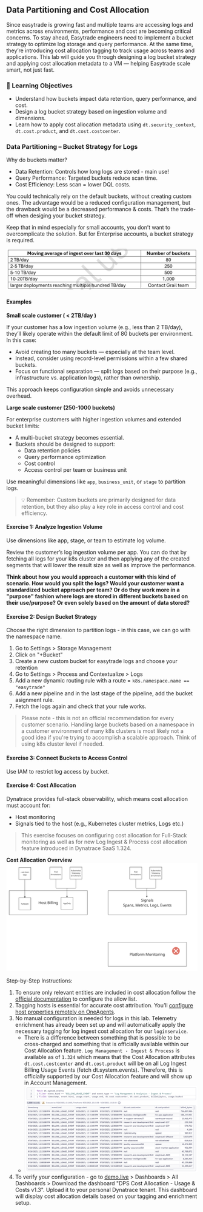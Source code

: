 ## Data Partitioning and Cost Allocation

Since easytrade is growing fast and multiple teams are accessing logs and metrics across environments, performance and cost are becoming critical concerns.
To stay ahead, Easytrade engineers need to implement a bucket strategy to optimize log storage and query performance. At the same time, they’re introducing cost allocation tagging to track usage across teams and applications.
This lab will guide you through designing a log bucket strategy and applying cost allocation metadata to a VM — helping Easytrade scale smart, not just fast.

### 🎯 Learning Objectives

- Understand how buckets impact data retention, query performance, and cost.
- Design a log bucket strategy based on ingestion volume and dimensions.
- Learn how to apply cost allocation metadata using `dt.security_context`, `dt.cost.product`, and `dt.cost.costcenter`.


### Data Partitioning – Bucket Strategy for Logs

Why do buckets matter?

- Data Retention: Controls how long logs are stored - main use!
- Query Performance: Targeted buckets reduce scan time.
- Cost Efficiency: Less scan = lower DQL costs.

You could technically rely on the default buckets, without creating custom ones. The advantage would be a reduced configuration management, but the drawback would be a decreased performance & costs. That’s the trade-off when desiging your bucket strategy.

Keep that in mind especially for small accounts, you don’t want to overcomplicate the solution. But for Enterprise accounts, a bucket strategy is required.

![](../../assets/images/ingest-volume-buckets.png)

#### Examples

**Small scale customer ( < 2TB/day )**

If your customer has a low ingestion volume (e.g., less than 2 TB/day), they’ll likely operate within the default limit of 80 buckets per environment. In this case:
- Avoid creating too many buckets — especially at the team level.
- Instead, consider using record-level permissions within a few shared buckets.
- Focus on functional separation — split logs based on their purpose (e.g., infrastructure vs. application logs), rather than ownership.

This approach keeps configuration simple and avoids unnecessary overhead.

**Large scale customer (250-1000 buckets)**

For enterprise customers with higher ingestion volumes and extended bucket limits:

- A multi-bucket strategy becomes essential.
- Buckets should be designed to support:
    - Data retention policies
    - Query performance optimization
    - Cost control
    - Access control per team or business unit

Use meaningful dimensions like `app`, `business_unit`, or `stage` to partition logs. 

> 💡 Remember: Custom buckets are primarily designed for data retention, but they also play a key role in access control and cost efficiency.

#### Exercise 1: Analyze Ingestion Volume

Use dimensions like app, stage, or team to estimate log volume.

Review the customer’s log ingestion volume per app. You can do that by fetching all logs for your k8s cluster and then applying any of the created segments that will lower the result size as well as improve the performance.

**Think about how you would approach a customer with this kind of scenario. How would you split the logs? Would your customer want a standardized bucket approach per team? Or do they work more in a "purpose" fashion where logs are stored in different buckets based on their use/purpose? Or even solely based on the amount of data stored?**

#### Exercise 2: Design Bucket Strategy

Choose the right dimension to partition logs - in this case, we can go with the namespace name.

1. Go to Settings > Storage Management 
2. Click on "+Bucket"
3. Create a new custom bucket for easytrade logs and choose your retention
4. Go to Settings > Process and Contextualize > Logs 
5. Add a new dynamic routing rule with a route = `k8s.namespace.name == "easytrade"`
6. Add a new pipeline and in the last stage of the pipeline, add the bucket asignment rule.
7. Fetch the logs again and check that your rule works.

> Please note - this is not an official recommendation for every customer scenario. Handling large buckets based on a namespace in a customer environment of many k8s clusters is most likely not a good idea if you're trying to accomplish a scalable approach. Think of using k8s cluster level if needed.

#### Exercise 3: Connect Buckets to Access Control

Use IAM to restrict log access by bucket.

#### Exercise 4: Cost Allocation

Dynatrace provides full-stack observability, which means cost allocation must account for:
- Host monitoring
- Signals tied to the host (e.g., Kubernetes cluster metrics, Logs etc.)

> This exercise focuses on configuring cost allocation for Full-Stack monitoring as well as for new Log Ingest & Process cost allocation feature introduced in Dynatrace SaaS 1.324.

**Cost Allocation Overview**
![](../../assets/images/lab5-ex4-cost-allocation.png)

Step-by-Step Instructions:
1. To ensure only relevant entities are included in cost allocation follow the [official documentation](https://docs.dynatrace.com/docs/license/cost-allocation#cost-allocation-allowlist) to configure the allow list.
2. Tagging hosts is essential for accurate cost attribution. You’ll [configure host properties remotely on OneAgents](https://docs.dynatrace.com/docs/license/cost-allocation#big-steps--auto--1--Configure-Cost-Allocation-on-the-host).
3. No manual configuration is needed for logs in this lab. Telemetry enrichment has already been set up and will automatically apply the necessary tagging for log ingest cost allocation for our `loginservice`.
    - There is a difference between something that is possible to be cross-charged and something that is officially available within our Cost Allocation feature. `Log Management - Ingest & Process` is available as of `1.324` which means that the Cost Allocation attributes `dt.cost.costcenter` and `dt.cost.product` will be on all Log Ingest Billing Usage Events (fetch dt.system.events). Therefore, this is officially supported by our Cost Allocation feature and will show up in Account Management. 
    - ![](../../assets/images/lab5-ex4-cost-allocation-log-ingest.png)
4. To verify your configuration - go to [demo.live](https://guu84124.apps.dynatrace.com/ui/apps/dynatrace.launcher/) > Dashboards > All Dashboards > Download the dashboard "DPS Cost Allocation - Usage & Costs v1.3". Upload it to your personal Dynatrace tenant. This dashboard will display cost allocation details based on your tagging and enrichment setup.
